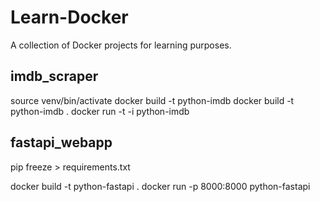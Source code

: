 # Learn-Docker
A collection of Docker projects for learning purposes.

## imdb_scraper
source venv/bin/activate
docker build -t python-imdb
docker build -t python-imdb .
docker run -t -i python-imdb

## fastapi_webapp
pip freeze > requirements.txt

docker build -t python-fastapi .
docker run -p 8000:8000 python-fastapi